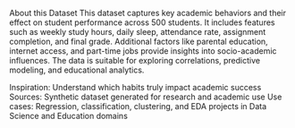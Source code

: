 About this Dataset
This dataset captures key academic behaviors and their effect on student performance across 500 students. It includes features such as weekly study hours, daily sleep, attendance rate, assignment completion, and final grade. Additional factors like parental education, internet access, and part-time jobs provide insights into socio-academic influences. The data is suitable for exploring correlations, predictive modeling, and educational analytics.

Inspiration: Understand which habits truly impact academic success
Sources: Synthetic dataset generated for research and academic use
Use cases: Regression, classification, clustering, and EDA projects in Data Science and Education domains

